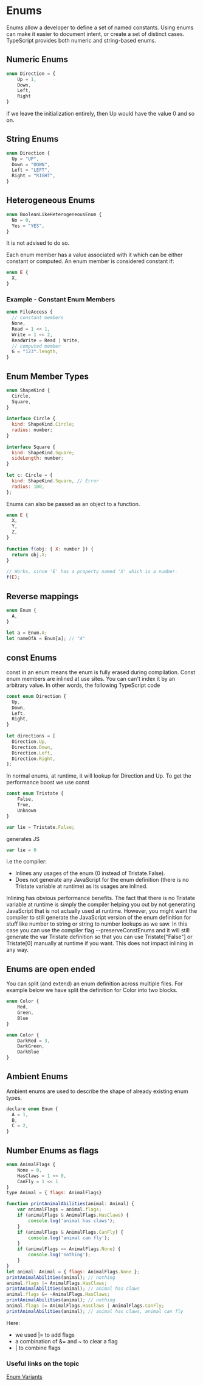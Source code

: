 # Enums

Enums allow a developer to define a set of named constants. Using enums can make it easier to document intent, or create a set of distinct cases. TypeScript provides both numeric and string-based enums.

## Numeric Enums

```js
enum Direction = {
    Up = 1,
    Down,
    Left,
    Right
}
```

if we leave the initialization entirely, then Up would have the value 0 and so on.

## String Enums

```js
enum Direction {
  Up = "UP",
  Down = "DOWN",
  Left = "LEFT",
  Right = "RIGHT",
}
```

## Heterogeneous Enums

```js
enum BooleanLikeHeterogeneousEnum {
  No = 0,
  Yes = "YES",
}
```

It is not advised to do so.

Each enum member has a value associated with it which can be either constant or computed. An enum member is considered constant if:

```js
enum E {
  X,
}
```

### Example -  Constant Enum Members

```js
enum FileAccess {
  // constant members
  None,
  Read = 1 << 1,
  Write = 1 << 2,
  ReadWrite = Read | Write,
  // computed member
  G = "123".length,
}
```

## Enum Member Types

```js
enum ShapeKind {
  Circle,
  Square,
}
 
interface Circle {
  kind: ShapeKind.Circle;
  radius: number;
}
 
interface Square {
  kind: ShapeKind.Square;
  sideLength: number;
}
 
let c: Circle = {
  kind: ShapeKind.Square, // Error
  radius: 100,
};
```

Enums can also be passed as an object to a function.

```js
enum E {
  X,
  Y,
  Z,
}
 
function f(obj: { X: number }) {
  return obj.X;
}
 
// Works, since 'E' has a property named 'X' which is a number.
f(E);
```

## Reverse mappings

```js
enum Enum {
  A,
}
 
let a = Enum.A;
let nameOfA = Enum[a]; // "A"
```

## const Enums

const in an enum means the enum is fully erased during compilation. Const enum members are inlined at use sites. You can can't index it by an arbitrary value. In other words, the following TypeScript code

```js
const enum Direction {
  Up,
  Down,
  Left,
  Right,
}
 
let directions = [
  Direction.Up,
  Direction.Down,
  Direction.Left,
  Direction.Right,
];
```

In normal enums, at runtime, it will lookup for Direction and Up. To get the performance boost we use const

```js
const enum Tristate {
    False,
    True,
    Unknown
}

var lie = Tristate.False;
```

generates JS

```js
var lie = 0
```

i.e the compiler:

* Inlines any usages of the enum (0 instead of Tristate.False).
* Does not generate any JavaScript for the enum definition (there is no Tristate variable at runtime) as its usages are inlined.

Inlining has obvious performance benefits. The fact that there is no Tristate variable at runtime is simply the compiler helping you out by not generating JavaScript that is not actually used at runtime. However, you might want the compiler to still generate the JavaScript version of the enum definition for stuff like number to string or string to number lookups as we saw. In this case you can use the compiler flag --preserveConstEnums and it will still generate the var Tristate definition so that you can use Tristate["False"] or Tristate[0] manually at runtime if you want. This does not impact inlining in any way.

## Enums are open ended

You can split (and extend) an enum definition across multiple files. For example below we have split the definition for Color into two blocks.

```js
enum Color {
    Red,
    Green,
    Blue
}

enum Color {
    DarkRed = 3,
    DarkGreen,
    DarkBlue
}
```

## Ambient Enums

Ambient enums are used to describe the shape of already existing enum types.

```js
declare enum Enum {
  A = 1,
  B,
  C = 2,
}
```

## Number Enums as flags

```js
enum AnimalFlags {    
    None = 0,    
    HasClaws = 1 << 0,    
    CanFly = 1 << 1
}
type Animal = { flags: AnimalFlags}

function printAnimalAbilities(animal: Animal) {    
    var animalFlags = animal.flags;    
    if (animalFlags & AnimalFlags.HasClaws) {        
        console.log('animal has claws');    
    }    
    if (animalFlags & AnimalFlags.CanFly) {        
        console.log('animal can fly');    
    }    
    if (animalFlags == AnimalFlags.None) {        
        console.log('nothing');    
    }
}
let animal: Animal = { flags: AnimalFlags.None };
printAnimalAbilities(animal); // nothing
animal.flags |= AnimalFlags.HasClaws;
printAnimalAbilities(animal); // animal has claws
animal.flags &= ~AnimalFlags.HasClaws;
printAnimalAbilities(animal); // nothing
animal.flags |= AnimalFlags.HasClaws | AnimalFlags.CanFly;
printAnimalAbilities(animal); // animal has claws, animal can fly
```

Here:

* we used |= to add flags
* a combination of &= and ~ to clear a flag
* | to combine flags

### Useful links on the topic

[Enum Variants](https://stackoverflow.com/questions/28818849/how-do-the-different-enum-variants-work-in-typescript)
